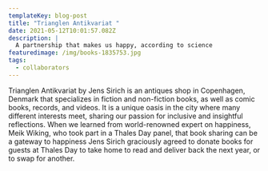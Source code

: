 ```yaml
---
templateKey: blog-post
title: "Trianglen Antikvariat "
date: 2021-05-12T10:01:57.082Z
description: |
  A partnership that makes us happy, according to science
featuredimage: /img/books-1835753.jpg
tags:
  - collaborators
---
```

Trianglen Antikvariat by Jens Sirich is an antiques shop in Copenhagen, Denmark that specializes in fiction and non-fiction books, as well as comic books, records, and videos. It is a unique oasis in the city where many different interests meet, sharing our passion for inclusive and insightful reflections. When we learned from world-renowned expert on happiness, Meik Wiking, who took part in a Thales Day panel, that book sharing can be a gateway to happiness Jens Sirich graciously agreed to donate books for guests at Thales Day to take home to read and deliver back the next year, or to swap for another.